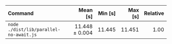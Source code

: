 | Command                                |       Mean [s] | Min [s] | Max [s] | Relative |
| :------------------------------------- | -------------: | ------: | ------: | -------: |
| `node ./dist/lib/parallel-no-await.js` | 11.448 ± 0.004 |  11.445 |  11.451 |     1.00 |
